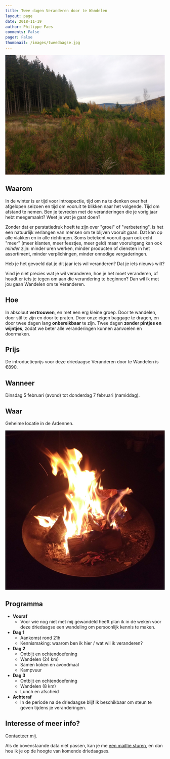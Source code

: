 ```yaml
---
title: Twee dagen Veranderen door te Wandelen
layout: page
date: 2018-11-19
author: Philippe Faes
comments: False
pager: False
thumbnail: /images/tweedaagse.jpg
---
```


![Wandelen om te Veranderen](/images/tweedaagse.jpg)


## Waarom
In de winter is er tijd voor introspectie, tijd om na te denken over het afgelopen seizoen en tijd om vooruit te blikken naar het volgende. Tijd om afstand te nemen. Ben je tevreden met de veranderingen die je vorig jaar hebt meegemaakt? Weet je wat je gaat doen?
 
Zonder dat er perstatiedruk hoeft te zijn over "groei" of "verbetering", is het een natuurlijk verlangen van mensen om te blijven vooruit gaan. Dat kan op alle vlakken en in alle richtingen. Soms betekent vooruit gaan ook echt "meer" (meer klanten, meer feestjes, meer geld) maar vooruitgang kan ook *minder* zijn: minder uren werken, minder producten of diensten in het assortiment, minder verplichingen, minder onnodige vergaderingen. 

Heb je het gevoeld dat je dit jaar iets wil veranderen? Dat je iets nieuws wilt?

Vind je niet precies wat je wil veranderen, hoe je het moet veranderen, of houdt er iets je tegen om aan die verandering te beginnen? Dan wil ik met jou gaan Wandelen om te Veranderen.

## Hoe
In absoluut **vertrouwen**, en met een erg kleine groep. Door te wandelen, door stil te zijn en door te praten. Door onze eigen baggage te dragen, en door twee dagen lang **onbereikbaar** te zijn. Twee dagen **zonder pintjes en wijntjes**, zodat we beter alle veranderingen kunnen aanvoelen en doormaken.

## Prijs
De introductieprijs voor deze driedaagse Veranderen door te Wandelen is €890.

## Wanneer
Dinsdag 5 februari (avond) tot donderdag 7 februari (namiddag).

## Waar
Geheime locatie in de Ardennen.

![Kampvuur](/images/vuur.jpg)
## Programma

* **Vooraf** 
    * Voor wie nog niet met mij gewandeld heeft plan ik in de weken voor deze driedaagse een wandeling om persoonlijk kennis te maken.
* **Dag 1**
    * Aankomst rond 21h  
    * Kennismaking: waarom ben ik hier / wat wil ik veranderen?
* **Dag 2**
    * Ontbijt en ochtendoefening 
    * Wandelen (24 km)
    * Samen koken en avondmaal
    * Kampvuur
* **Dag 3**
    * Ontbijt en ochtendoefening
    * Wandelen (8 km)
    * Lunch en afscheid
* **Achteraf** 
    * In de periode na de driedaagse blijf ik beschikbaar om steun te geven tijdens je veranderingen.

## Interesse of meer info?

[Contacteer mij](/contact.html).

Als de bovenstaande data niet passen, kan je me [een mailtje sturen](mailto:philippe@randori.be), en dan hou ik je op de hoogte van komende driedaagses.
